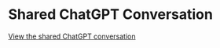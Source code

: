 # Shared ChatGPT Conversation

[View the shared ChatGPT conversation](https://chatgpt.com/share/6871726c-8a00-800a-a55d-2cdf1fd7c3f9)
